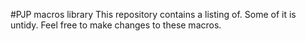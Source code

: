 #PJP macros library
This repository contains a listing of. Some of it is untidy. Feel free to make changes to these macros.
